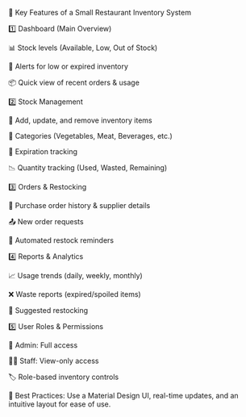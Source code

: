 🔹 Key Features of a Small Restaurant Inventory System


1️⃣ Dashboard (Main Overview)

📊 Stock levels (Available, Low, Out of Stock)

🔔 Alerts for low or expired inventory

📦 Quick view of recent orders & usage


2️⃣ Stock Management

🛒 Add, update, and remove inventory items

📌 Categories (Vegetables, Meat, Beverages, etc.)

📆 Expiration tracking

📉 Quantity tracking (Used, Wasted, Remaining)


3️⃣ Orders & Restocking

📅 Purchase order history & supplier details

📤 New order requests

🔄 Automated restock reminders


4️⃣ Reports & Analytics

📈 Usage trends (daily, weekly, monthly)

❌ Waste reports (expired/spoiled items)

🔄 Suggested restocking


5️⃣ User Roles & Permissions

👤 Admin: Full access

👨‍🍳 Staff: View-only access

🏷️ Role-based inventory controls

🚀 Best Practices: Use a Material Design UI, real-time updates, and an intuitive layout for ease of use.

